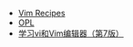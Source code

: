 - [Vim Recipes](http://www.linuxguruz.org/ebooks/books/vim-recipes.pdf)
- [OPL](http://ftp//ftp.vim.org/pub/vim/doc/book/vimbook-OPL.pdf)
- [学习vi和Vim编辑器（第7版）](https://download.csdn.net/download/jfxue26/10612071)
